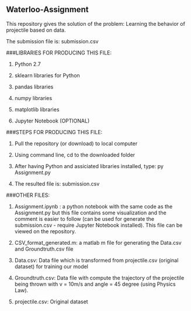 ## Waterloo-Assignment 

This repository gives the solution of the problem: Learning the behavior of projectile based on data.

The submission file is: submission.csv 

###LIBRARIES FOR PRODUCING THIS FILE:

1. Python 2.7

2. sklearn libraries for Python

3. pandas libraries 

4. numpy libraries

5. matplotlib libraries

6. Jupyter Notebook (OPTIONAL)

###STEPS FOR PRODUCING THIS FILE:

1. Pull the repository (or download) to local computer

2. Using command line, cd to the downloaded folder

3. After having Python and assiciated libraries installed, type: py Assignment.py

4. The resulted file is: submission.csv

###OTHER FILES:

1. Assignment.ipynb : a python notebook with the same code as the Assignment.py but this file contains some visualization and the comment is easier to follow (can be used for generate the submission.csv - require Jupyter Notebook installed). This file can be viewed on the repository.

2. CSV_format_generated.m: a matlab m file for generating the Data.csv and Groundtruth.csv file

3. Data.csv: Data file which is transformed from projectile.csv (original dataset) for training our model

4. Groundtruth.csv: Data file with compute the trajectory of the projectile being thrown with v = 10m/s and angle = 45 degree (using Physics Law).

5. projectile.csv: Original dataset
